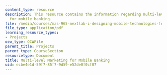 ```yaml
---
content_type: resource
description: This resource contains the information regarding multi-level marketing
  for mobile banking.
file: /media/courses/mas-965-nextlab-i-designing-mobile-technologies-for-the-next-billion-users-fall-2008/ecbe4e1d59f785f79d59e52de0f0cf07_MITMAS_965F08_money_final.pdf
file_type: application/pdf
learning_resource_types:
- Projects
ocw_type: OCWFile
parent_title: Projects
parent_type: CourseSection
resourcetype: Document
title: Multi-level Marketing for Mobile Banking
uid: ecbe4e1d-59f7-85f7-9d59-e52de0f0cf07
---
```

